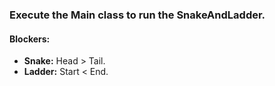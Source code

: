 ### Execute the Main class to run the SnakeAndLadder.

#### Blockers:
* **Snake:** Head > Tail.
* **Ladder:** Start < End.